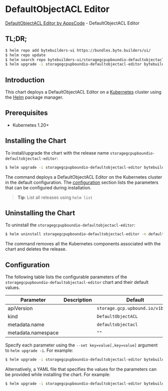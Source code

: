 # DefaultObjectACL Editor

[DefaultObjectACL Editor by AppsCode](https://byte.builders) - DefaultObjectACL Editor

## TL;DR;

```bash
$ helm repo add bytebuilders-ui https://bundles.byte.builders/ui/
$ helm repo update
$ helm search repo bytebuilders-ui/storagegcpupboundio-defaultobjectacl-editor --version=v0.4.18
$ helm upgrade -i storagegcpupboundio-defaultobjectacl-editor bytebuilders-ui/storagegcpupboundio-defaultobjectacl-editor -n default --create-namespace --version=v0.4.18
```

## Introduction

This chart deploys a DefaultObjectACL Editor on a [Kubernetes](http://kubernetes.io) cluster using the [Helm](https://helm.sh) package manager.

## Prerequisites

- Kubernetes 1.20+

## Installing the Chart

To install/upgrade the chart with the release name `storagegcpupboundio-defaultobjectacl-editor`:

```bash
$ helm upgrade -i storagegcpupboundio-defaultobjectacl-editor bytebuilders-ui/storagegcpupboundio-defaultobjectacl-editor -n default --create-namespace --version=v0.4.18
```

The command deploys a DefaultObjectACL Editor on the Kubernetes cluster in the default configuration. The [configuration](#configuration) section lists the parameters that can be configured during installation.

> **Tip**: List all releases using `helm list`

## Uninstalling the Chart

To uninstall the `storagegcpupboundio-defaultobjectacl-editor`:

```bash
$ helm uninstall storagegcpupboundio-defaultobjectacl-editor -n default
```

The command removes all the Kubernetes components associated with the chart and deletes the release.

## Configuration

The following table lists the configurable parameters of the `storagegcpupboundio-defaultobjectacl-editor` chart and their default values.

|     Parameter      | Description |                   Default                   |
|--------------------|-------------|---------------------------------------------|
| apiVersion         |             | <code>storage.gcp.upbound.io/v1beta1</code> |
| kind               |             | <code>DefaultObjectACL</code>               |
| metadata.name      |             | <code>defaultobjectacl</code>               |
| metadata.namespace |             | <code>""</code>                             |


Specify each parameter using the `--set key=value[,key=value]` argument to `helm upgrade -i`. For example:

```bash
$ helm upgrade -i storagegcpupboundio-defaultobjectacl-editor bytebuilders-ui/storagegcpupboundio-defaultobjectacl-editor -n default --create-namespace --version=v0.4.18 --set apiVersion=storage.gcp.upbound.io/v1beta1
```

Alternatively, a YAML file that specifies the values for the parameters can be provided while
installing the chart. For example:

```bash
$ helm upgrade -i storagegcpupboundio-defaultobjectacl-editor bytebuilders-ui/storagegcpupboundio-defaultobjectacl-editor -n default --create-namespace --version=v0.4.18 --values values.yaml
```

